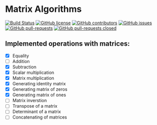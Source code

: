 # Matrix Algorithms
[![Build Status](https://api.travis-ci.com/TomaszWychocki/MatrixAlgorithms.svg?branch=main)](https://travis-ci.org/TomaszWychocki/MatrixAlgorithms)
[![GitHub license](https://img.shields.io/github/license/TomaszWychocki/MatrixAlgorithms.svg)](https://github.com/TomaszWychocki/MatrixAlgorithms/blob/master/LICENSE)
[![GitHub contributors](https://img.shields.io/github/contributors/TomaszWychocki/MatrixAlgorithms.svg)](https://GitHub.com/TomaszWychocki/MatrixAlgorithms/graphs/contributors/)
[![GitHub issues](https://img.shields.io/github/issues/TomaszWychocki/MatrixAlgorithms.svg)](https://GitHub.com/TomaszWychocki/MatrixAlgorithms/issues/)
[![GitHub pull-requests](https://img.shields.io/github/issues-pr/TomaszWychocki/MatrixAlgorithms.svg)](https://GitHub.com/TomaszWychocki/MatrixAlgorithms/pull/)
[![GitHub pull-requests closed](https://img.shields.io/github/issues-pr-closed/TomaszWychocki/MatrixAlgorithms.svg)](https://GitHub.com/TomaszWychocki/MatrixAlgorithms/pull/)

## Implemented operations with matrices:
- [x] Equality
- [ ] Addition
- [x] Subtraction
- [x] Scalar multiplication
- [x] Matrix multiplication
- [x] Generating identity matrix
- [x] Generating matrix of zeros
- [x] Generating matrix of ones
- [ ] Matrix inverstion
- [ ] Transpose of a matrix
- [ ] Determinant of a matrix
- [ ] Concatenating of matrices
